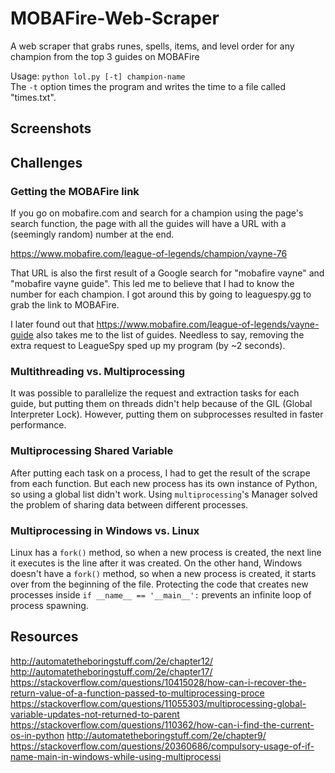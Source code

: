 # MOBAFire-Web-Scraper
A web scraper that grabs runes, spells, items, and level order for any champion from the top 3 guides on MOBAFire

Usage: `python lol.py [-t] champion-name`  
The `-t` option times the program and writes the time to a file called "times.txt".

## Screenshots

## Challenges
### Getting the MOBAFire link

If you go on mobafire.com and search for a champion using the page's search function, the page with all the guides will have a URL with a (seemingly random) number at the end.

https://www.mobafire.com/league-of-legends/champion/vayne-76

That URL is also the first result of a Google search for "mobafire vayne" and "mobafire vayne guide". This led me to believe that I had to know the number for each champion. I got around this by going to leaguespy.gg to grab the link to MOBAFire.

I later found out that https://www.mobafire.com/league-of-legends/vayne-guide also takes me to the list of guides. Needless to say, removing the extra request to LeagueSpy sped up my program (by ~2 seconds).

### Multithreading vs. Multiprocessing

It was possible to parallelize the request and extraction tasks for each guide, but putting them on threads didn't help because of the GIL (Global Interpreter Lock). However, putting them on subprocesses resulted in faster performance.

### Multiprocessing Shared Variable

After putting each task on a process, I had to get the result of the scrape from each function. But each new process has its own instance of Python, so using a global list didn't work. Using `multiprocessing`'s Manager solved the problem of sharing data between different processes.

### Multiprocessing in Windows vs. Linux
Linux has a `fork()` method, so when a new process is created, the next line it executes is the line after it was created. On the other hand, Windows doesn't have a `fork()` method, so when a new process is created, it starts over from the beginning of the file. Protecting the code that creates new processes inside `if __name__ == '__main__':` prevents an infinite loop of process spawning.

## Resources
http://automatetheboringstuff.com/2e/chapter12/  
http://automatetheboringstuff.com/2e/chapter17/  
https://stackoverflow.com/questions/10415028/how-can-i-recover-the-return-value-of-a-function-passed-to-multiprocessing-proce  
https://stackoverflow.com/questions/11055303/multiprocessing-global-variable-updates-not-returned-to-parent
https://stackoverflow.com/questions/110362/how-can-i-find-the-current-os-in-python
http://automatetheboringstuff.com/2e/chapter9/
https://stackoverflow.com/questions/20360686/compulsory-usage-of-if-name-main-in-windows-while-using-multiprocessi

